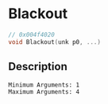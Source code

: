 # Blackout
```c
// 0x004f4020
void Blackout(unk p0, ...)
```
## Description
```
Minimum Arguments: 1
Maximum Arguments: 4
```

